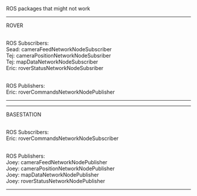 ROS packages that might not work

---------------------------------------
ROVER<br><br>

ROS Subscribers:<br>
Sead: cameraFeedNetworkNodeSubscriber<br>
Tej: cameraPositionNetworkNodeSubsriber<br>
Tej: mapDataNetworkNodeSubscriber<br>
Eric: roverStatusNetworkNodeSubsriber<br><br>

ROS Publishers:<br>
Eric: roverCommandsNetworkNodePublisher<br>

---------------------------------------

---------------------------------------
BASESTATION<br><br>

ROS Subscribers:<br>
Eric: roverCommandsNetworkNodeSubscriber<br><br>

ROS Publishers:<br>
Joey: cameraFeedNetworkNodePublisher<br>
Joey: cameraPositionNetworkNodePublisher<br>
Joey: mapDataNetworkNodePublisher<br>
Joey: roverStatusNetworkNodePublisher<br>

---------------------------------------